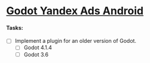 # [Godot Yandex Ads Android](https://github.com/noctisalamandra/godot-yandex-ads-android)

#### **Tasks:**

- [ ]  Implement a plugin for an older version of Godot.
	- [ ] Godot 4.1.4
	- [ ] Godot 3.6